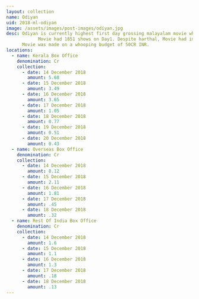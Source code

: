 ```yaml
---
layout: collection
name: Odiyan
uid: 2018-ml-odiyan
image: /assets/images/post-images/odiyan.jpg
desc: Odiyan is currently highest first day grossing malayalam movie which released in 417 Screens.
			Movie had 1851 shows on Day1. Despite harthal, Movie had immense occupancy due to hype surrounding the movie. 
      Movie was made on a whooping budget of 50CR INR.
locations:
  - name: Kerala Box Office
    denomination: Cr
    collection:
      - date: 14 December 2018
        amount: 5.68
      - date: 15 December 2018
        amount: 3.49
      - date: 16 December 2018
        amount: 3.65
      - date: 17 December 2018
        amount: 1.05
      - date: 18 December 2018
        amount: 0.77
      - date: 19 December 2018
        amount: 0.51
      - date: 20 December 2018
        amount: 0.43  
  - name: Overseas Box Office 
    denomination: Cr
    collection:
      - date: 14 December 2018
        amount: 8.12
      - date: 15 December 2018
        amount: 2.11
      - date: 16 December 2018
        amount: 1.81
      - date: 17 December 2018
        amount: .45
      - date: 18 December 2018
        amount: .32
  - name: Rest Of India Box Office 
    denomination: Cr
    collection:
      - date: 14 December 2018
        amount: 1.6
      - date: 15 December 2018
        amount: 1.1
      - date: 16 December 2018
        amount: 1.3
      - date: 17 December 2018
        amount: .18
      - date: 18 December 2018
        amount: .13  
---
```

